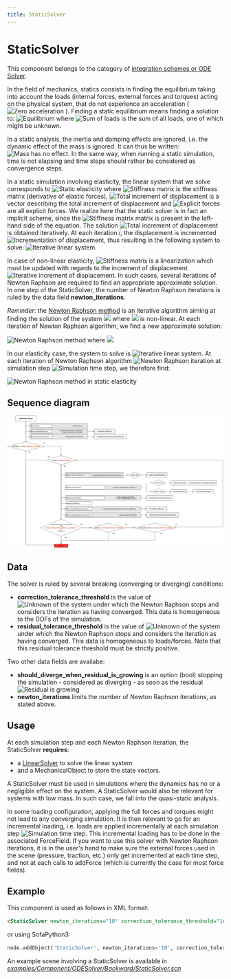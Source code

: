 ```yaml
---
title: StaticSolver
---
```


StaticSolver  
============  

This component belongs to the category of [integration schemes or ODE Solver](https://www.sofa-framework.org/community/doc/main-principles/system-resolution/integration-schemes/).  

In the field of mechanics, statics consists in finding the equilibrium taking into account the loads (internal forces, external forces and torques) acting on the physical system, that do not experience an acceleration ( <img class="latex" src="https://latex.codecogs.com/png.latex?a=0" title="Zero acceleration" /> ). Finding a static equilibrium means finding a solution to: <img class="latex" src="https://latex.codecogs.com/png.latex?\textstyle%20\sum%20F=0" title="Equilibrium" /> where <img class="latex" src="https://latex.codecogs.com/png.latex?F" title="Sum of loads" /> is the sum of all loads, one of which might be unknown.  

In a static analysis, the inertia and damping effects are ignored, i.e. the dynamic effect of the mass is ignored. It can thus be written: <img class="latex" src="https://latex.codecogs.com/png.latex?M=I%20\alpha=0" title="Mass has no effect" />. In the same way, when running a static simulation, time is not elapsing and time steps should rather be considered as convergence steps.  

In a static simulation involving elasticity, the linear system that we solve corresponds to <img class="latex" src="https://latex.codecogs.com/png.latex?K%20\Delta%20u=f" title="Static elasticity" /> where <img class="latex" src="https://latex.codecogs.com/png.latex?K" title="Stiffness matrix" /> is the stiffness matrix (derivative of elastic forces), <img class="latex" src="https://latex.codecogs.com/png.latex?\Delta%20u" title="Total increment of displacement" /> is a vector describing the total increment of displacement and <img class="latex" src="https://latex.codecogs.com/png.latex?f" title="Explicit forces" /> are all explicit forces. We realize here that the static solver is in fact an implicit scheme, since the <img class="latex" src="https://latex.codecogs.com/png.latex?K" title="Stiffness matrix" /> matrix is present in the left-hand side of the equation. The solution <img class="latex" src="https://latex.codecogs.com/png.latex?\Delta%20u" title="Total increment of displacement" /> is obtained iteratively. At each iteration _i_, the displacement is incremented <img class="latex" src="https://latex.codecogs.com/png.latex?\Delta%20u_{i+1}=\Delta%20u_{i}+\delta%20u_i" title="Incrementation of displacement" />, thus resulting in the following system to solve: <img class="latex" src="https://latex.codecogs.com/png.latex?K_i%20\delta%20u_i=f" title="Iterative linear system" />.  

In case of non-linear elasticity, <img class="latex" src="https://latex.codecogs.com/png.latex?K_i" title="Stiffness matrix" /> is a linearization which must be updated with regards to the increment of displacement <img class="latex" src="https://latex.codecogs.com/png.latex?\delta%20u_i" title="Iterative increment of displacement" />. In such cases, several iterations of Newton Raphson are required to find an appropriate approximate solution. In one step of the StaticSolver, the number of Newton Raphson iterations is ruled by the data field **newton_iterations**.

_Reminder_: the [Newton Raphson method](https://en.wikipedia.org/wiki/Newton%27s_method) is an iterative algorithm aiming at finding the solution of the system <img class="latex" src="https://latex.codecogs.com/png.latex?f(x)=0"/> where <img class="latex" src="https://latex.codecogs.com/png.latex?f(x)"/> is non-linear. At each iteration of Newton Raphson algorithm, we find a new approximate solution:

<img class="latex" src="https://latex.codecogs.com/png.latex?x^{n+1}=x^n-\frac{f(x^n)}{f'(x^n)}" title="Newton Raphson method"/> where <img class="latex" src="https://latex.codecogs.com/png.latex?f'(x^n) = \frac{df}{dx}(x^n)"/>

In our elasticity case, the system to solve is <img class="latex" src="https://latex.codecogs.com/png.latex?K_i%20\delta%20u_i-f=0" title="Iterative linear system" />. At each iteration of Newton Raphson algorithm <img class="latex" src="https://latex.codecogs.com/png.latex?n" title="Newton Raphson iteration"/> at simulation step <img class="latex" src="https://latex.codecogs.com/png.latex?i" title="Simulation time step"/>, we therefore find:

<img class="latex" src="https://latex.codecogs.com/png.latex?\delta%20u_i^{n+1}=\delta%20u_i^{n}-\frac{(K_i^n%20\delta%20u_i^n-f)}{K_i^n}" title="Newton Raphson method in static elasticity"/>


Sequence diagram
----------------

<a href="https://github.com/sofa-framework/doc/blob/master/images/integrationscheme/StaticSolver.png?raw=true"><img src="https://github.com/sofa-framework/doc/blob/master/images/integrationscheme/StaticSolver.png?raw=true" title="Flow diagram for the StaticSolver"/></a>
 

Data 
----

The solver is ruled by several breaking (converging or diverging) conditions:  

- **correction_tolerance_threshold** is the value of <img class="latex" src="https://latex.codecogs.com/png.latex?|\delta%20u_i^{n}|" title="Unknown of the system"/> under which the Newton Raphson stops and considers the iteration as having converged. This data is homogeneous to the DOFs of the simulation.
- **residual_tolerance_threshold** is the value of <img class="latex" src="https://latex.codecogs.com/png.latex?|f-K_i^n%20\delta%20u_i^n|" title="Unknown of the system"/> under which the Newton Raphson stops and considers the iteration as having converged. This data is homogeneous to loads/forces.
Note that this residual tolerance threshold must be strictly positive.

Two other data fields are availabe:

- **should_diverge_when_residual_is_growing** is an option (bool) stopping the simulation - considered as diverging - as soon as the residual <img class="latex" src="https://latex.codecogs.com/png.latex?|f-K_i^n%20\delta%20u_i^n|" title="Residual"/> is growing
- **newton_iterations** limits the number of Newton Raphson iterations, as stated above.

 
Usage  
-----  

At each simulation step and each Newton Raphson iteration, the StaticSolver **requires**:

- a [LinearSolver](https://www.sofa-framework.org/community/doc/main-principles/system-resolution/linear-solvers/) to solve the linear system
- and a MechanicalObject to store the state vectors.

A StaticSolver must be used in simulations where the dynamics has no or a negligible effect on the system. A StaticSolver would also be relevant for systems with low mass. In such case, we fall into the quasi-static analysis.

In some loading configuration, applying the full forces and torques might not lead to any converging simulation. It is then relevant to go for an incremental loading, i.e. loads are applied incrementally at each simulation step  <img class="latex" src="https://latex.codecogs.com/png.latex?i" title="Simulation time step"/>. This incremental loading has to be done in the associated ForceField. If you want to use this solver with Newton Raphson iterations, it is in the user's hand to make sure the external forces used in the scene (pressure, traction, etc.) only get incremented at each time step, and not at each calls to addForce (which is currently the case for most force fields).

 
Example  
-------  
 
This component is used as follows in XML format:  
 
``` xml  
<StaticSolver newton_iterations="10" correction_tolerance_threshold="1e-4" residual_tolerance_threshold="1e-2" should_diverge_when_residual_is_growing="0" />  
```  
 
or using SofaPython3:  
 
``` python  
node.addObject('StaticSolver', newton_iterations='10', correction_tolerance_threshold='1e-4', residual_tolerance_threshold='1e-2', should_diverge_when_residual_is_growing='0')  
```  
 
An example scene involving a StaticSolver is available in [*examples/Component/ODESolver/Backward/StaticSolver.scn*](https://github.com/sofa-framework/sofa/blob/master/examples/Component/ODESolver/Backward/StaticSolver.scn)
